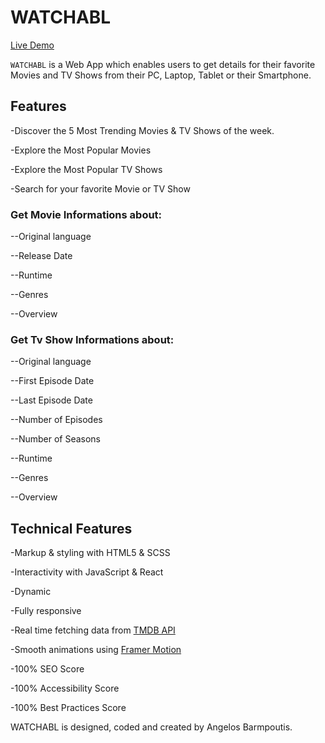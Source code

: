 # WATCHABL

[Live Demo](https://watchabl.netlify.app/)

`WATCHABL` is a Web App which enables users to get details for their favorite Movies and TV Shows from their PC, Laptop, Tablet or their Smartphone.

## Features

-Discover the 5 Most Trending Movies & TV Shows of the week.

-Explore the Most Popular Movies

-Explore the Most Popular TV Shows

-Search for your favorite Movie or TV Show

### Get Movie Informations about:

--Original language

--Release Date

--Runtime

--Genres

--Overview

### Get Tv Show Informations about:

--Original language

--First Episode Date

--Last Episode Date

--Number of Episodes

--Number of Seasons

--Runtime

--Genres

--Overview

## Technical Features

-Markup & styling with HTML5 & SCSS

-Interactivity with JavaScript & React

-Dynamic

-Fully responsive

-Real time fetching data from [TMDB API](https://developers.themoviedb.org/3)

-Smooth animations using [Framer Motion](https://www.framer.com/motion/)

-100% SEO Score

-100% Accessibility Score

-100% Best Practices Score

WATCHABL is designed, coded and created by Angelos Barmpoutis.
